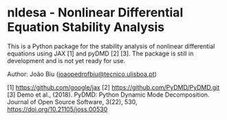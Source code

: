 # nldesa - Nonlinear Differential Equation Stability Analysis

This is a Python package for the stability analysis of nonlinear differential equations using JAX [1] and pyDMD [2] [3].
The package is still in development and is not yet ready for use.

Author: João Biu (joaopedrofbiu@tecnico.ulisboa.pt)

[1] https://github.com/google/jax
[2] https://github.com/PyDMD/PyDMD.git
[3] Demo et al., (2018). PyDMD: Python Dynamic Mode Decomposition. Journal of Open Source Software, 3(22), 530, https://doi.org/10.21105/joss.00530

